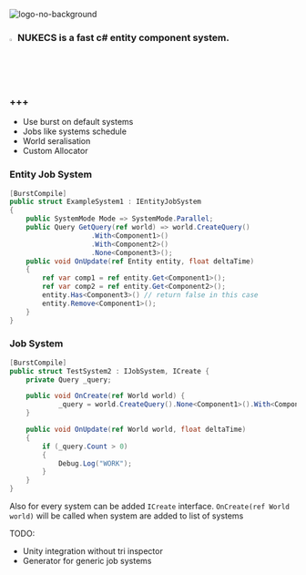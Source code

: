 
![logo-no-background](https://github.com/AlexWargon/Nukecs/assets/37613162/827d5e54-82ff-45d5-af2f-bac06fabc2ec)

### <img src="https://github.com/AlexWargon/Nukecs/assets/37613162/553b8223-c304-4429-8def-96e2830d5ca7" width=2% height=2%> NUKECS is a fast c# entity component system.

### +++

- Use burst on default systems
- Jobs like systems schedule
- World seralisation
- Custom Allocator

### Entity Job System
```cs
[BurstCompile]
public struct ExampleSystem1 : IEntityJobSystem
{
	public SystemMode Mode => SystemMode.Parallel;
	public Query GetQuery(ref world) => world.CreateQuery()
					.With<Component1>()
					.With<Component2>()
					.None<Component3>();
 	public void OnUpdate(ref Entity entity, float deltaTime)
	{
 		ref var comp1 = ref entity.Get<Component1>();
		ref var comp2 = ref entity.Get<Component2>();
		entity.Has<Component3>() // return false in this case
		entity.Remove<Component1>();
 	}
}
```
### Job System
```cs
[BurstCompile]
public struct TestSystem2 : IJobSystem, ICreate {
	private Query _query;

	public void OnCreate(ref World world) {
	        _query = world.CreateQuery().None<Component1>().With<Component2>();
	}

	public void OnUpdate(ref World world, float deltaTime)
	{
		if (_query.Count > 0) 
		{
			Debug.Log("WORK");
		}
	}
}
```

Also for every system can be added ```ICreate``` interface. ```OnCreate(ref World world)``` will be called when system are added to list of systems


TODO:
- Unity integration without tri inspector
- Generator for generic job systems
